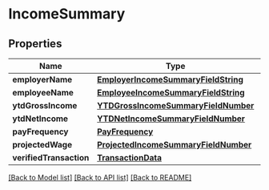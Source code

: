 # IncomeSummary

## Properties
Name | Type | Description | Notes
------------ | ------------- | ------------- | -------------
**employerName** | [**EmployerIncomeSummaryFieldString**](EmployerIncomeSummaryFieldString.md) |  | 
**employeeName** | [**EmployeeIncomeSummaryFieldString**](EmployeeIncomeSummaryFieldString.md) |  | 
**ytdGrossIncome** | [**YTDGrossIncomeSummaryFieldNumber**](YTDGrossIncomeSummaryFieldNumber.md) |  | 
**ytdNetIncome** | [**YTDNetIncomeSummaryFieldNumber**](YTDNetIncomeSummaryFieldNumber.md) |  | 
**payFrequency** | [**PayFrequency**](PayFrequency.md) |  | 
**projectedWage** | [**ProjectedIncomeSummaryFieldNumber**](ProjectedIncomeSummaryFieldNumber.md) |  | 
**verifiedTransaction** | [**TransactionData**](TransactionData.md) |  | 

[[Back to Model list]](../README.md#documentation-for-models) [[Back to API list]](../README.md#documentation-for-api-endpoints) [[Back to README]](../README.md)


